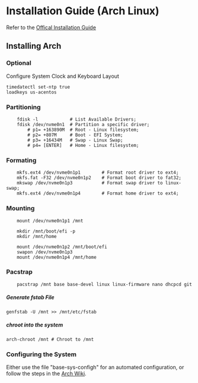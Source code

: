<div>
    <h1>Installation Guide (Arch Linux)</h1>
        <p>Refer to the <a href="https://wiki.archlinux.org/title/Installation_guide">Offical Installation Guide<a></p>
</div>

<div>
    <h2>Installing Arch</h2>
</div>

<div>
    <h3>Optional</h3>
    <p>
        Configure System Clock and Keyboard Layout
    </p>

    timedatectl set-ntp true
    loadkeys us-acentos

</div>

<div>
    <h3>Partitioning</h3>

        fdisk -l            # List Available Drivers;
        fdisk /dev/nvme0n1  # Partition a specific driver;
            # p1= +163890M  # Root - Linux filesystem;
            # p2= +807M     # Boot - EFI System;
            # p3= +16434M   # Swap - Linux Swap;
            # p4= [ENTER]   # Home - Linux filesystem;

</div>

<div>
    <h3>Formating</h3>

        mkfs.ext4 /dev/nvme0n1p1        # Format root driver to ext4;
        mkfs.fat -F32 /dev/nvme0n1p2    # Format boot driver to fat32;
        mkswap /dev/nvme0n1p3           # Format swap driver to linux-swap;
        mkfs.ext4 /dev/nvme0n1p4        # Format home driver to ext4;

</div>

<div>
    <h3>Mounting</h3>

        mount /dev/nvme0n1p1 /mnt

        mkdir /mnt/boot/efi -p
        mkdir /mnt/home

        mount /dev/nvme0n1p2 /mnt/boot/efi
        swapon /dev/nvme0n1p3
        mount /dev/nvme0n1p4 /mnt/home

</div>

<div>
    <h3>Pacstrap</h3>

        pacstrap /mnt base base-devel linux linux-firmware nano dhcpcd git

</div>

<div>
<h5>Generate fstab File</h5>
    
    genfstab -U /mnt >> /mnt/etc/fstab

<h5>chroot into the system</h5>

    arch-chroot /mnt # Chroot to /mnt

<h3>Configuring the System</h3>
<p>Either use the file "base-sys-configh" for an automated configuration, or follow the steps in the <a href="https://wiki.archlinux.org/title/Installation_guide">Arch Wiki</a>.<a></p>

